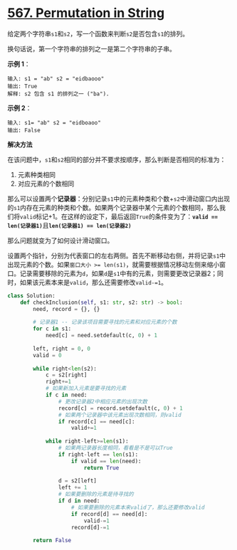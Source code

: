 # [567. Permutation in String](https://leetcode.com/problems/permutation-in-string/)

给定两个字符串`s1`和`s2`，写一个函数来判断`s2`是否包含`s1`的排列。

换句话说，第一个字符串的排列之一是第二个字符串的子串。

**示例 1**：
```
输入: s1 = "ab" s2 = "eidbaooo"
输出: True
解释: s2 包含 s1 的排列之一 ("ba").
```
**示例 2**：
```
输入: s1= "ab" s2 = "eidboaoo"
输出: False
```

**解决方法**

在该问题中，`s1`和`s2`相同的部分并不要求按顺序，那么判断是否相同的标准为：

1. 元素种类相同
2. 对应元素的个数相同

那么可以设置两个**记录器**：分别记录`s1`中的元素种类和个数+`s2`中滑动窗口内出现的`s1`内存在元素的种类和个数。如果两个记录器中某个元素的个数相同，那么我们将`valid`标记+1。在这样的设定下，最后返回`True`的条件变为了：<b>`valid == len(记录器1)`</b>且<b>`len(记录器1) == len(记录器2)`</b>

那么问题就变为了如何设计滑动窗口。

设置两个指针，分别为代表窗口的左右两侧。首先不断移动右侧，并将记录`s1`中出现元素的个数。如果`窗口大小 >= len(s1)`，就需要根据情况移动左侧来缩小窗口。记录需要移除的元素为`d`，如果`d`是`s1`中有的元素，则需要更改记录器2；同时，如果该元素本来是`valid`，那么还需要修改`valid-=1`。

```py
class Solution:
    def checkInclusion(self, s1: str, s2: str) -> bool:
        need, record = {}, {}
        
        # 记录器1 -- 记录该项目需要寻找的元素和对应元素的个数
        for c in s1:
            need[c] = need.setdefault(c, 0) + 1
        
        left, right = 0, 0
        valid = 0
        
        while right<len(s2):
            c = s2[right]
            right+=1
            # 如果新加入元素是要寻找的元素
            if c in need:
                # 更改记录器2中相应元素的出现次数
                record[c] = record.setdefault(c, 0) + 1
                # 如果两个记录器中该元素出现次数相同，则valid
                if record[c] == need[c]:
                    valid+=1
            
            while right-left>=len(s1):
                # 如果两记录器长度相同，看看是不是可以True
                if right-left == len(s1):
                    if valid == len(need):
                        return True
                    
                d = s2[left]
                left += 1
                # 如果要删除的元素是待寻找的
                if d in need:
                    # 如果要删除的元素本来valid了，那么还要修改valid
                    if record[d] == need[d]:
                        valid-=1
                    record[d]-=1
                
        return False 
```